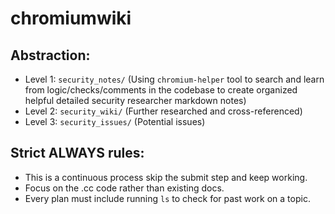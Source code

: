 # chromiumwiki

## Abstraction:
- Level 1: `security_notes/` (Using `chromium-helper` tool to search and learn from logic/checks/comments in the codebase to create organized helpful detailed security researcher markdown notes)
- Level 2: `security_wiki/` (Further researched and cross-referenced)
- Level 3: `security_issues/` (Potential issues)

## Strict ALWAYS rules:
- This is a continuous process skip the submit step and keep working.
- Focus on the .cc code rather than existing docs.
- Every plan must include running `ls` to check for past work on a topic.
